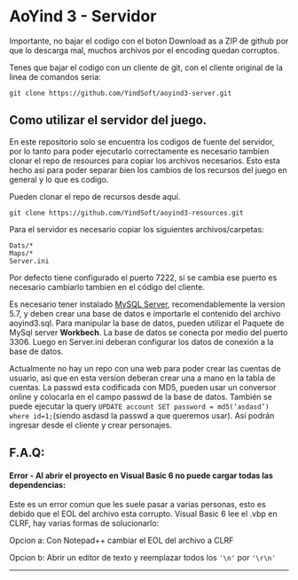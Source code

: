 # AoYind 3 - Servidor

Importante, no bajar el codigo con el boton Download as a ZIP de github por que lo descarga mal, muchos archivos por el encoding quedan corruptos.

Tenes que bajar el codigo con un cliente de git, con el cliente original de la linea de comandos seria:
```
git clone https://github.com/YindSoft/aoyind3-server.git
```

## Como utilizar el servidor del juego.

En este repositorio solo se encuentra los codigos de fuente del servidor, por lo tanto para poder ejecutarlo correctamente es necesario tambien clonar el repo de resources para copiar los archivos necesarios.
Esto esta hecho así para poder separar bien los cambios de los recursos del juego en general y lo que es codigo.

Pueden clonar el repo de recursos desde aquí.
```
git clone https://github.com/YindSoft/aoyind3-resources.git
```


Para el servidor es necesario copiar los siguientes archivos/carpetas:
```
Dats/*
Maps/*
Server.ini
```

Por defecto tiene configurado el puerto 7222, si se cambia ese puerto es necesario cambiarlo tambien en el código del cliente.


Es necesario tener instalado [MySQL Server](https://dev.mysql.com/downloads/installer/), recomendablemente la version 5.7, y deben crear una base de datos e importarle el contenido del archivo aoyind3.sql. Para manipular la base de datos, pueden utilizar el Paquete de MySql server **Workbech**. La base de datos se conecta por medio del puerto 3306.
Luego en Server.ini deberan configurar los datos de conexión a la base de datos. 

Actualmente no hay un repo con una web para poder crear las cuentas de usuario, asi que en esta version deberan crear una a mano en la tabla de cuentas. 
La passwd esta codificada con MD5, pueden usar un conversor online y colocarla en el campo passwd de la base de datos. También se puede ejecutar la query `UPDATE account SET password = md5(‘asdasd’) where id=1;`(siendo asdasd la passwd a que queremos usar). Así podrán ingresar desde el cliente y crear personajes.

## F.A.Q:

#### Error - Al abrir el proyecto en Visual Basic 6 no puede cargar todas las dependencias:
Este es un error comun que les suele pasar a varias personas, esto es debido que el EOL del archivo esta corrupto.
Visual Basic 6 lee el .vbp en CLRF, hay varias formas de solucionarlo:

Opcion a:
Con Notepad++ cambiar el EOL del archivo a CLRF

Opcion b:
Abrir un editor de texto y reemplazar todos los `'\n'` por `'\r\n'`

--------------------------


